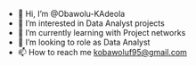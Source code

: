 - 👋 Hi, I’m @Obawolu-KAdeola
- 👀 I’m interested in Data Analyst projects
- 🌱 I’m currently learning with Project networks
- 💞️ I’m looking to role as Data Analyst
- 📫 How to reach me kobawoluf95@gmail.com

<!---
Obawolu-KAdeola/Obawolu-KAdeola is a ✨ special ✨ repository because its `README.md` (this file) appears on your GitHub profile.
You can click the Preview link to take a look at your changes.
--->

